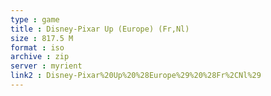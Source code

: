 ```yaml
---
type : game
title : Disney-Pixar Up (Europe) (Fr,Nl)
size : 817.5 M
format : iso
archive : zip
server : myrient
link2 : Disney-Pixar%20Up%20%28Europe%29%20%28Fr%2CNl%29
---
```

